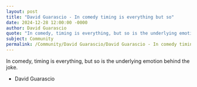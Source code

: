 ```yaml
---
layout: post
title: "David Guarascio - In comedy timing is everything but so"
date: 2024-12-28 12:00:00 -0000
author: David Guarascio
quote: "In comedy, timing is everything, but so is the underlying emotion behind the joke."
subject: Community
permalink: /Community/David Guarascio/David Guarascio - In comedy timing is everything but so
---
```


In comedy, timing is everything, but so is the underlying emotion behind the joke.

- David Guarascio
